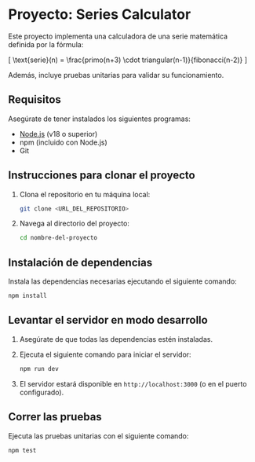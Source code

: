 # Proyecto: Series Calculator

Este proyecto implementa una calculadora de una serie matemática definida por la fórmula:

\[ \text{serie}(n) = \frac{primo(n+3) \cdot triangular(n-1)}{fibonacci(n-2)} \]

Además, incluye pruebas unitarias para validar su funcionamiento.

## Requisitos

Asegúrate de tener instalados los siguientes programas:

- [Node.js](https://nodejs.org/) (v18 o superior)
- npm (incluido con Node.js)
- Git

## Instrucciones para clonar el proyecto

1. Clona el repositorio en tu máquina local:

   ```bash
   git clone <URL_DEL_REPOSITORIO>
   ```

2. Navega al directorio del proyecto:

   ```bash
   cd nombre-del-proyecto
   ```

## Instalación de dependencias

Instala las dependencias necesarias ejecutando el siguiente comando:

```bash
npm install
```

## Levantar el servidor en modo desarrollo

1. Asegúrate de que todas las dependencias estén instaladas.
2. Ejecuta el siguiente comando para iniciar el servidor:

   ```bash
   npm run dev
   ```

3. El servidor estará disponible en `http://localhost:3000` (o en el puerto configurado).

## Correr las pruebas

Ejecuta las pruebas unitarias con el siguiente comando:

```bash
npm test
```


